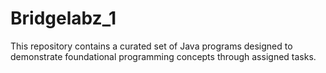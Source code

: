 # Bridgelabz_1
This repository contains a curated set of Java programs designed to demonstrate foundational programming concepts through assigned tasks. 
